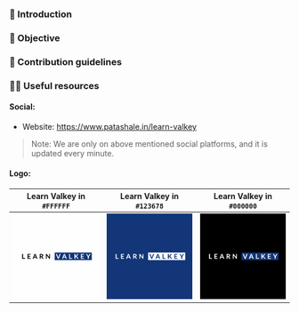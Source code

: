 ### 👋 Introduction



### 🎯 Objective



### 🌈 Contribution guidelines



### 👩‍💻 Useful resources

#### Social:
  - Website: https://www.patashale.in/learn-valkey

> Note: We are only on above mentioned social platforms, and it is updated every minute.

#### Logo:

   Learn Valkey in `#FFFFFF` | Learn Valkey in `#123678` | Learn Valkey in `#000000`
  :-------------------------:|:-------------------------:|:-------------------------:
 ![Learn Valkey Logo in White](./docs/assets/valkey-white.png) | ![Learn Valkey Logo in #D82C20](./docs/assets/favicon.png) | ![Learn Valkey Logo in Black](./docs/assets/valkey-black.png)
